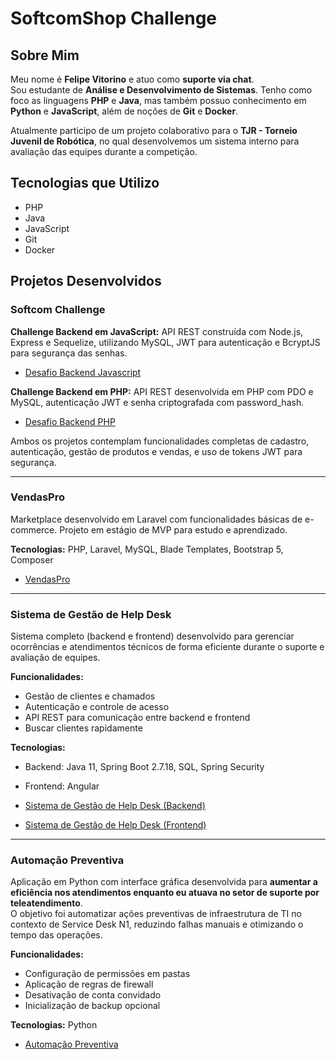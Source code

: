 # SoftcomShop Challenge

## Sobre Mim
Meu nome é **Felipe Vitorino** e atuo como **suporte via chat**.  
Sou estudante de **Análise e Desenvolvimento de Sistemas**. Tenho como foco as linguagens **PHP** e **Java**, mas também possuo conhecimento em **Python** e **JavaScript**, além de noções de **Git** e **Docker**.  

Atualmente participo de um projeto colaborativo para o **TJR - Torneio Juvenil de Robótica**, no qual desenvolvemos um sistema interno para avaliação das equipes durante a competição.

## Tecnologias que Utilizo
- PHP  
- Java  
- JavaScript  
- Git  
- Docker  

## Projetos Desenvolvidos

### Softcom Challenge

**Challenge Backend em JavaScript:** API REST construída com Node.js, Express e Sequelize, utilizando MySQL, JWT para autenticação e BcryptJS para segurança das senhas. 
- [Desafio Backend Javascript](https://github.com/devfelipevitorino/softcom-backend-challenge)

**Challenge Backend em PHP:** API REST desenvolvida em PHP com PDO e MySQL, autenticação JWT e senha criptografada com password_hash.
- [Desafio Backend PHP](https://github.com/devfelipevitorino/softcom-php-challenge) 

Ambos os projetos contemplam funcionalidades completas de cadastro, autenticação, gestão de produtos e vendas, e uso de tokens JWT para segurança.

---

### VendasPro
Marketplace desenvolvido em Laravel com funcionalidades básicas de e-commerce. Projeto em estágio de MVP para estudo e aprendizado.

**Tecnologias:** PHP, Laravel, MySQL, Blade Templates, Bootstrap 5, Composer  

- [VendasPro](https://github.com/devfelipevitorino/mvp-vendas-pro) 

---

### Sistema de Gestão de Help Desk
Sistema completo (backend e frontend) desenvolvido para gerenciar ocorrências e atendimentos técnicos de forma eficiente durante o suporte e avaliação de equipes.

**Funcionalidades:**  
- Gestão de clientes e chamados  
- Autenticação e controle de acesso 
- API REST para comunicação entre backend e frontend  
- Buscar clientes rapidamente  

**Tecnologias:**  
- Backend: Java 11, Spring Boot 2.7.18, SQL, Spring Security  
- Frontend: Angular

- [Sistema de Gestão de Help Desk (Backend)](https://github.com/devfelipevitorino/gestao-helpdesk-backend)
- [Sistema de Gestão de Help Desk (Frontend)](https://github.com/devfelipevitorino/gestao-helpdesk-frontend) 

---

### Automação Preventiva
Aplicação em Python com interface gráfica desenvolvida para **aumentar a eficiência nos atendimentos enquanto eu atuava no setor de suporte por teleatendimento**.  
O objetivo foi automatizar ações preventivas de infraestrutura de TI no contexto de Service Desk N1, reduzindo falhas manuais e otimizando o tempo das operações.

**Funcionalidades:**  
- Configuração de permissões em pastas  
- Aplicação de regras de firewall  
- Desativação de conta convidado  
- Inicialização de backup opcional  

**Tecnologias:** Python

- [Automação Preventiva](https://github.com/devfelipevitorino/automacao-preventiva)  
